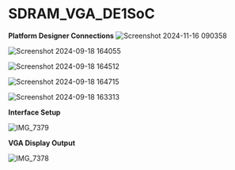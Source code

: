 # SDRAM_VGA_DE1SoC


**Platform Designer Connections**
![Screenshot 2024-11-16 090358](https://github.com/user-attachments/assets/78135599-b61b-4177-bbe6-d2632f9101d0)



![Screenshot 2024-09-18 164055](https://github.com/user-attachments/assets/54155f55-b1e9-4f2d-a013-ce22577f9d3d)



![Screenshot 2024-09-18 164512](https://github.com/user-attachments/assets/329023f9-90f2-4b2c-a1fe-968281a3d93c)



![Screenshot 2024-09-18 164715](https://github.com/user-attachments/assets/bd05b2be-29d5-44a3-bce6-3b787c105a35)




![Screenshot 2024-09-18 163313](https://github.com/user-attachments/assets/08858da1-4212-4222-a1da-fcbe7dd4d3ad)



**Interface Setup**

![IMG_7379](https://github.com/user-attachments/assets/59908163-16f3-4002-9f1a-9c797f13cecb)


**VGA Display Output**

![IMG_7378](https://github.com/user-attachments/assets/a0cae084-fb33-4130-880b-0f7cd9ca94b6)



